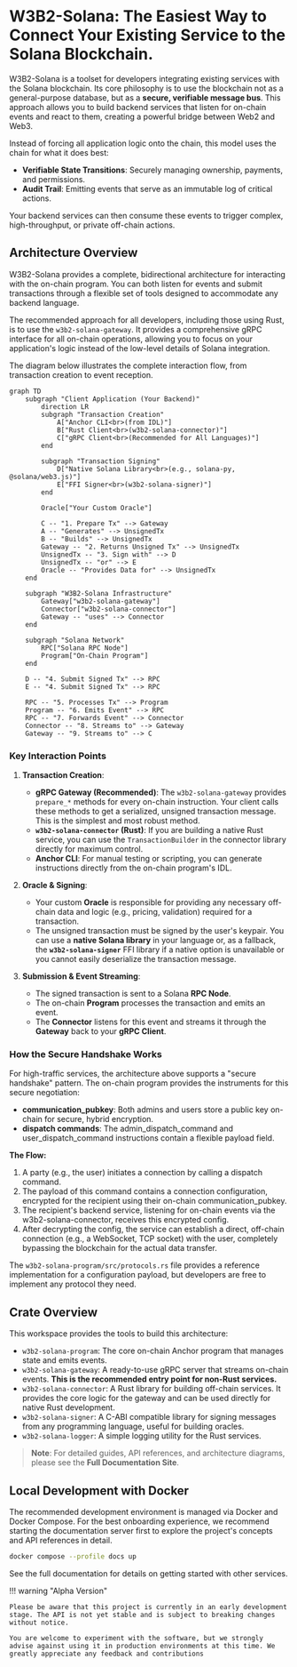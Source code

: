 # W3B2-Solana: The Easiest Way to Connect Your Existing Service to the Solana Blockchain.

W3B2-Solana is a toolset for developers integrating existing services with the Solana blockchain. Its core philosophy is to use the blockchain not as a general-purpose database, but as a **secure, verifiable message bus**. This approach allows you to build backend services that listen for on-chain events and react to them, creating a powerful bridge between Web2 and Web3.

Instead of forcing all application logic onto the chain, this model uses the chain for what it does best:
- **Verifiable State Transitions**: Securely managing ownership, payments, and permissions.
- **Audit Trail**: Emitting events that serve as an immutable log of critical actions.

Your backend services can then consume these events to trigger complex, high-throughput, or private off-chain actions.

## Architecture Overview

W3B2-Solana provides a complete, bidirectional architecture for interacting with the on-chain program. You can both listen for events and submit transactions through a flexible set of tools designed to accommodate any backend language.

The recommended approach for all developers, including those using Rust, is to use the `w3b2-solana-gateway`. It provides a comprehensive gRPC interface for all on-chain operations, allowing you to focus on your application's logic instead of the low-level details of Solana integration.

The diagram below illustrates the complete interaction flow, from transaction creation to event reception.

```mermaid
graph TD
    subgraph "Client Application (Your Backend)"
        direction LR
        subgraph "Transaction Creation"
            A["Anchor CLI<br>(from IDL)"]
            B["Rust Client<br>(w3b2-solana-connector)"]
            C["gRPC Client<br>(Recommended for All Languages)"]
        end

        subgraph "Transaction Signing"
            D["Native Solana Library<br>(e.g., solana-py, @solana/web3.js)"]
            E["FFI Signer<br>(w3b2-solana-signer)"]
        end

        Oracle["Your Custom Oracle"]

        C -- "1. Prepare Tx" --> Gateway
        A -- "Generates" --> UnsignedTx
        B -- "Builds" --> UnsignedTx
        Gateway -- "2. Returns Unsigned Tx" --> UnsignedTx
        UnsignedTx -- "3. Sign with" --> D
        UnsignedTx -- "or" --> E
        Oracle -- "Provides Data for" --> UnsignedTx
    end

    subgraph "W3B2-Solana Infrastructure"
        Gateway["w3b2-solana-gateway"]
        Connector["w3b2-solana-connector"]
        Gateway -- "uses" --> Connector
    end

    subgraph "Solana Network"
        RPC["Solana RPC Node"]
        Program["On-Chain Program"]
    end

    D -- "4. Submit Signed Tx" --> RPC
    E -- "4. Submit Signed Tx" --> RPC

    RPC -- "5. Processes Tx" --> Program
    Program -- "6. Emits Event" --> RPC
    RPC -- "7. Forwards Event" --> Connector
    Connector -- "8. Streams to" --> Gateway
    Gateway -- "9. Streams to" --> C
```

### Key Interaction Points

1.  **Transaction Creation**:
    -   **gRPC Gateway (Recommended)**: The `w3b2-solana-gateway` provides `prepare_*` methods for every on-chain instruction. Your client calls these methods to get a serialized, unsigned transaction message. This is the simplest and most robust method.
    -   **`w3b2-solana-connector` (Rust)**: If you are building a native Rust service, you can use the `TransactionBuilder` in the connector library directly for maximum control.
    -   **Anchor CLI**: For manual testing or scripting, you can generate instructions directly from the on-chain program's IDL.

2.  **Oracle & Signing**:
    -   Your custom **Oracle** is responsible for providing any necessary off-chain data and logic (e.g., pricing, validation) required for a transaction.
    -   The unsigned transaction must be signed by the user's keypair. You can use a **native Solana library** in your language or, as a fallback, the **`w3b2-solana-signer`** FFI library if a native option is unavailable or you cannot easily deserialize the transaction message.

3.  **Submission & Event Streaming**:
    -   The signed transaction is sent to a Solana **RPC Node**.
    -   The on-chain **Program** processes the transaction and emits an event.
    -   The **Connector** listens for this event and streams it through the **Gateway** back to your **gRPC Client**.

### How the Secure Handshake Works
For high-traffic services, the architecture above supports a "secure handshake" pattern. The on-chain program provides the instruments for this secure negotiation:

- **communication_pubkey**: Both admins and users store a public key on-chain for secure, hybrid encryption.
- **dispatch commands**: The admin_dispatch_command and user_dispatch_command instructions contain a flexible payload field.

**The Flow:**
1. A party (e.g., the user) initiates a connection by calling a dispatch command.
2. The payload of this command contains a connection configuration, encrypted for the recipient using their on-chain communication_pubkey.
3. The recipient's backend service, listening for on-chain events via the w3b2-solana-connector, receives this encrypted config.
4. After decrypting the config, the service can establish a direct, off-chain connection (e.g., a WebSocket, TCP socket) with the user, completely bypassing the blockchain for the actual data transfer.

The `w3b2-solana-program/src/protocols.rs` file provides a reference implementation for a configuration payload, but developers are free to implement any protocol they need.

## Crate Overview

This workspace provides the tools to build this architecture:

-   `w3b2-solana-program`: The core on-chain Anchor program that manages state and emits events.
-   `w3b2-solana-gateway`: A ready-to-use gRPC server that streams on-chain events. **This is the recommended entry point for non-Rust services.**
-   `w3b2-solana-connector`: A Rust library for building off-chain services. It provides the core logic for the gateway and can be used directly for native Rust development.
-   `w3b2-solana-signer`: A C-ABI compatible library for signing messages from any programming language, useful for building oracles.
-   `w3b2-solana-logger`: A simple logging utility for the Rust services.

> **Note**: For detailed guides, API references, and architecture diagrams, please see the **Full Documentation Site**.

## Local Development with Docker

The recommended development environment is managed via Docker and Docker Compose. For the best onboarding experience, we recommend starting the documentation server first to explore the project's concepts and API references in detail.

```bash
docker compose --profile docs up
```

See the full documentation for details on getting started with other services.

!!! warning "Alpha Version"

    Please be aware that this project is currently in an early development stage. The API is not yet stable and is subject to breaking changes without notice.

    You are welcome to experiment with the software, but we strongly advise against using it in production environments at this time. We greatly appreciate any feedback and contributions
